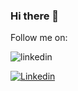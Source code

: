 ### Hi there 👋

<!--
**psave/psave** is a ✨ _special_ ✨ repository because its `README.md` (this file) appears on your GitHub profile.

Here are some ideas to get you started:

- 🔭 I’m currently working on ...
- 🌱 I’m currently learning ...
- 👯 I’m looking to collaborate on ...
- 🤔 I’m looking for help with ...
- 💬 Ask me about ...
- 📫 How to reach me: ...
- 😄 Pronouns: ...
- ⚡ Fun fact: ...
-->

Follow me on:

![linkedin](https://img.shields.io/badge/linkedin-0077b5?style=for-the-badge&logo=linkedin&logoColor=white)

<a href="https://twitter.com/PaulWSave">
<![twitter](https://img.shields.io/badge/twitter-1DA1F2?style=for-the-badge&logo=twitter&logoColor=white)>
</a>

[![Linkedin](https://i.stack.imgur.com/gVE0j.png)](www.linkedin.com/comm/mynetwork/discovery-see-all?usecase=PEOPLE_FOLLOWS&followMember=paulsave)
